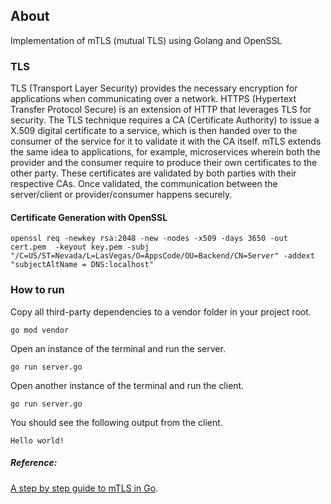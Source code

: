## About
Implementation of mTLS (mutual TLS) using Golang and OpenSSL

### TLS
TLS (Transport Layer Security) provides the necessary encryption for applications when communicating over a network. HTTPS (Hypertext Transfer Protocol Secure) is an extension of HTTP that leverages TLS for security. The TLS technique requires a CA (Certificate Authority) to issue a X.509 digital certificate to a service, which is then handed over to the consumer of the service for it to validate it with the CA itself. mTLS extends the same idea to applications, for example, microservices wherein both the provider and the consumer require to produce their own certificates to the other party. These certificates are validated by both parties with their respective CAs. Once validated, the communication between the server/client or provider/consumer happens securely.
#### Certificate Generation with OpenSSL
```
openssl req -newkey rsa:2048 -new -nodes -x509 -days 3650 -out cert.pem  -keyout key.pem -subj "/C=US/ST=Nevada/L=LasVegas/O=AppsCode/OU=Backend/CN=Server" -addext "subjectAltName = DNS:localhost"

```
### How to run
Copy all third-party dependencies to a vendor folder in your project root.
```
go mod vendor
```
Open an instance of the terminal and run the server.
```
go run server.go
```
Open another instance of the terminal and run the client.
```
go run server.go
```
You should see the following output from the client.
```
Hello world!
```
##### Reference: 
[A step by step guide to mTLS in Go](https://venilnoronha.io/a-step-by-step-guide-to-mtls-in-go).